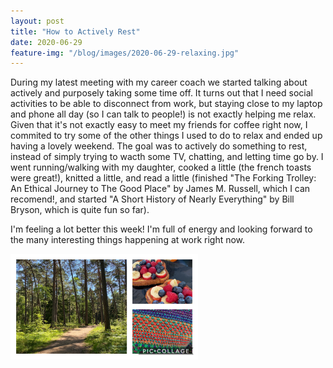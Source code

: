 ```yaml
---
layout: post
title: "How to Actively Rest"
date: 2020-06-29
feature-img: "/blog/images/2020-06-29-relaxing.jpg"
---
```


During my latest meeting with my career coach we started talking about actively and purposely taking some time off.  It turns out that I need social activities to be able to disconnect from work, but staying close to my laptop and phone all day (so I can talk to people!) is not exactly helping me relax. Given that it's not exactly easy to meet my friends for coffee right now, I commited to try some of the other things I used to do to relax and ended up having a lovely weekend.  The goal was to actively do something to rest, instead of simply trying to wacth some TV, chatting, and letting time go by.  I went running/walking with my daughter, cooked a little (the french toasts were great!), knitted a little, and read a little (finished "The Forking Trolley: An Ethical Journey to The Good Place" by James M. Russell, which I can recomend!, and started "A Short History of Nearly Everything" by Bill Bryson, which is quite fun so far).

I'm feeling a lot better this week! I'm full of energy and looking forward to the many interesting things happening at work right now.

<img src="/blog/images/2020-06-29-relaxing.jpg" width="300">

